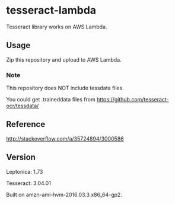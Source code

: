 # tesseract-lambda
Tesseract library works on AWS Lambda.

## Usage
Zip this repository and upload to AWS Lambda.

### Note
This repository does NOT include tessdata files.

You could get .traineddata files from https://github.com/tesseract-ocr/tessdata/

## Reference
http://stackoverflow.com/a/35724894/3000586

## Version

Leptonica: 1.73

Tesseract: 3.04.01

Built on amzn-ami-hvm-2016.03.3.x86_64-gp2.
